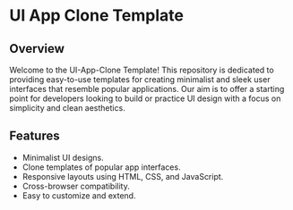 # UI App Clone Template
## Overview
Welcome to the UI-App-Clone Template! This repository is dedicated to providing easy-to-use templates for creating minimalist and sleek user interfaces that resemble popular applications. Our aim is to offer a starting point for developers looking to build or practice UI design with a focus on simplicity and clean aesthetics.

## Features
- Minimalist UI designs.
- Clone templates of popular app interfaces.
- Responsive layouts using HTML, CSS, and JavaScript.
- Cross-browser compatibility.
- Easy to customize and extend.
